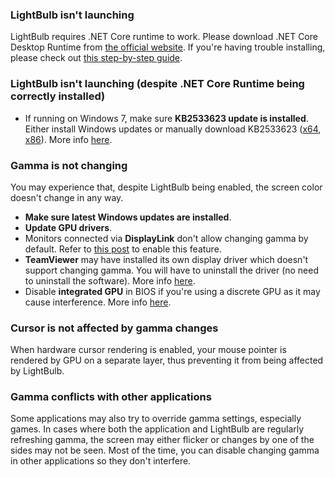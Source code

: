 ### LightBulb isn't launching

LightBulb requires .NET Core runtime to work. Please download .NET Core Desktop Runtime from [the official website](https://dotnet.microsoft.com/download/dotnet-core/3.1/runtime). If you're having trouble installing, please check out [this step-by-step guide](https://github.com/Tyrrrz/LightBulb/wiki/How-to-install-.NET-Core-runtime).

### LightBulb isn't launching (despite .NET Core Runtime being correctly installed)

- If running on Windows 7, make sure **KB2533623 update is installed**. Either install Windows updates or manually download KB2533623 ([x64](https://www.microsoft.com/en-ie/download/details.aspx?id=26764), [x86](https://www.microsoft.com/en-us/download/details.aspx?id=26767)). More info [here](https://github.com/Tyrrrz/LightBulb/pull/105#issuecomment-565435593).

### Gamma is not changing

You may experience that, despite LightBulb being enabled, the screen color doesn't change in any way.

- **Make sure latest Windows updates are installed**.
- **Update GPU drivers**.
- Monitors connected via **DisplayLink** don't allow changing gamma by default. Refer to [this post](https://support.displaylink.com/knowledgebase/articles/1886413-how-to-enable-night-light-or-f-lux-on-displaylink) to enable this feature.
- **TeamViewer** may have installed its own display driver which doesn't support changing gamma. You will have to uninstall the driver (no need to uninstall the software). More info [here](https://github.com/Tyrrrz/LightBulb/issues/100#issuecomment-554009433).
- Disable **integrated GPU** in BIOS if you're using a discrete GPU as it may cause interference. More info [here](https://github.com/Tyrrrz/LightBulb/issues/130#issuecomment-565752598).

### Cursor is not affected by gamma changes

When hardware cursor rendering is enabled, your mouse pointer is rendered by GPU on a separate layer, thus preventing it from being affected by LightBulb.

### Gamma conflicts with other applications

Some applications may also try to override gamma settings, especially games. In cases where both the application and LightBulb are regularly refreshing gamma, the screen may either flicker or changes by one of the sides may not be seen. Most of the time, you can disable changing gamma in other applications so they don't interfere.